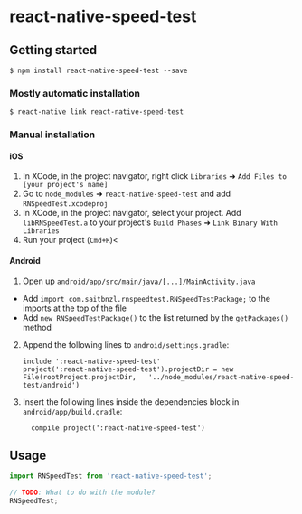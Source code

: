 
# react-native-speed-test

## Getting started

`$ npm install react-native-speed-test --save`

### Mostly automatic installation

`$ react-native link react-native-speed-test`

### Manual installation


#### iOS

1. In XCode, in the project navigator, right click `Libraries` ➜ `Add Files to [your project's name]`
2. Go to `node_modules` ➜ `react-native-speed-test` and add `RNSpeedTest.xcodeproj`
3. In XCode, in the project navigator, select your project. Add `libRNSpeedTest.a` to your project's `Build Phases` ➜ `Link Binary With Libraries`
4. Run your project (`Cmd+R`)<

#### Android

1. Open up `android/app/src/main/java/[...]/MainActivity.java`
  - Add `import com.saitbnzl.rnspeedtest.RNSpeedTestPackage;` to the imports at the top of the file
  - Add `new RNSpeedTestPackage()` to the list returned by the `getPackages()` method
2. Append the following lines to `android/settings.gradle`:
  	```
  	include ':react-native-speed-test'
  	project(':react-native-speed-test').projectDir = new File(rootProject.projectDir, 	'../node_modules/react-native-speed-test/android')
  	```
3. Insert the following lines inside the dependencies block in `android/app/build.gradle`:
  	```
      compile project(':react-native-speed-test')
  	```

## Usage
```javascript
import RNSpeedTest from 'react-native-speed-test';

// TODO: What to do with the module?
RNSpeedTest;
```
  
